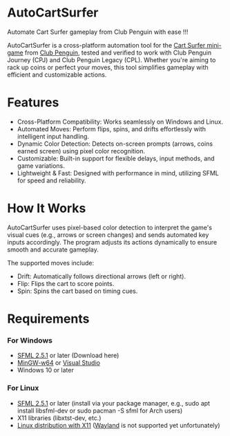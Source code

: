 # AutoCartSurfer

Automate Cart Surfer gameplay from Club Penguin with ease !!!

AutoCartSurfer is a cross-platform automation tool for the [Cart Surfer mini-game](https://clubpenguin.fandom.com/wiki/Cart_Surfer) from [Club Penguin](https://en.wikipedia.org/wiki/Club_Penguin), tested and verified to work with Club Penguin Journey (CPJ) and Club Penguin Legacy (CPL). Whether you're aiming to rack up coins or perfect your moves, this tool simplifies gameplay with efficient and customizable actions.

# Features
- Cross-Platform Compatibility: Works seamlessly on Windows and Linux.
- Automated Moves: Perform flips, spins, and drifts effortlessly with intelligent input handling.
- Dynamic Color Detection: Detects on-screen prompts (arrows, coins earned screen) using pixel color recognition.
- Customizable: Built-in support for flexible delays, input methods, and game variations.
- Lightweight & Fast: Designed with performance in mind, utilizing SFML for speed and reliability.

# How It Works
AutoCartSurfer uses pixel-based color detection to interpret the game's visual cues (e.g., arrows or screen changes) and sends automated key inputs accordingly. The program adjusts its actions dynamically to ensure smooth and accurate gameplay.

The supported moves include:
- Drift: Automatically follows directional arrows (left or right).
- Flip: Flips the cart to score points.
- Spin: Spins the cart based on timing cues.

# Requirements
### For Windows
- [SFML 2.5.1](https://www.sfml-dev.org/) or later (Download here)
- [MinGW-w64](https://en.wikipedia.org/wiki/MinGW) or [Visual Studio](https://en.wikipedia.org/wiki/Visual_Studio)
- Windows 10 or later

### For Linux
- [SFML 2.5.1](https://www.sfml-dev.org/) or later (install via your package manager, e.g., sudo apt install libsfml-dev or sudo pacman -S sfml for Arch users)
- X11 libraries (libxtst-dev, etc.)
- [Linux distribution with X11](https://en.wikipedia.org/wiki/X_Window_System) ([Wayland](https://en.wikipedia.org/wiki/Wayland_(protocol)) is not supported yet unfortunately)
